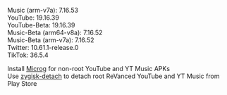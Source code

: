 Music (arm-v7a): 7.16.53  
YouTube: 19.16.39  
YouTube-Beta: 19.16.39  
Music-Beta (arm64-v8a): 7.16.52  
Music-Beta (arm-v7a): 7.16.52  
Twitter: 10.61.1-release.0  
TikTok: 36.5.4  

Install [Microg](https://github.com/ReVanced/GmsCore/releases) for non-root YouTube and YT Music APKs  
Use [zygisk-detach](https://github.com/j-hc/zygisk-detach) to detach root ReVanced YouTube and YT Music from Play Store  
